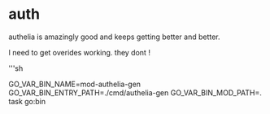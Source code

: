# auth

authelia is amazingly good and keeps getting better and better.

I need to get overides working. they dont !

'''sh

GO_VAR_BIN_NAME=mod-authelia-gen GO_VAR_BIN_ENTRY_PATH=./cmd/authelia-gen GO_VAR_BIN_MOD_PATH=. task go:bin

```